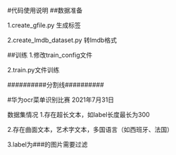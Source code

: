 #代码使用说明
##数据准备

1.create_gfile.py 生成标签

2.create_lmdb_dataset.py 转lmdb格式


##训练
1.修改train_config文件

2.train.py文件训练


##########分割线##########

#华为ocr菜单识别比赛
2021年7月31日

数据集情况
1.存在超长文本，如label长度最长为300

2.存在曲面文本，艺术字文本，多国语言（如西班牙、法国）

3.label为###的图片需要过滤
